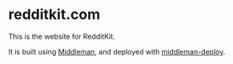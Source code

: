 # redditkit.com

This is the website for RedditKit.

It is built using [Middleman](http://middlemanapp.com/), and deployed with [middleman-deploy](https://github.com/tvaughan/middleman-deploy).